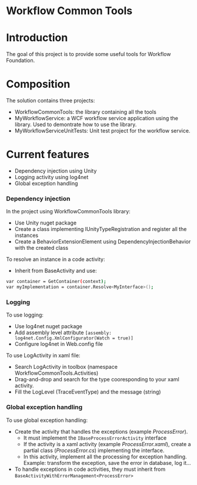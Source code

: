 Workflow Common Tools
===================

# Introduction

The goal of this project is to provide some useful tools for Workflow Foundation.

# Composition

The solution contains three projects:
- WorkflowCommonTools: the library containing all the tools
- MyWorkflowService: a WCF workflow service application using the library. Used to demontrate how to use the library.
- MyWorkflowServiceUnitTests: Unit test project for the workflow service.

# Current features

- Dependency injection using Unity
- Logging activity using log4net
- Global exception handling

### Dependency injection

In the project using WorkflowCommonTools library:
* Use Unity nuget package
* Create a class implementing IUnityTypeRegistration and register all the instances
* Create a BehaviorExtensionElement using DependencyInjectionBehavior with the created class

To resolve an instance in a code activity:
* Inherit from BaseActivity and use:
```sh
var container = GetContainer(context);
var myImplementation = container.Resolve<MyInterface>();
```

### Logging

To use logging:
* Use log4net nuget package
* Add assembly level attribute `[assembly: log4net.Config.XmlConfigurator(Watch = true)]`
* Configure log4net in Web.config file

To use LogActivity in xaml file:
* Search LogActivity in toolbox (namespace WorkflowCommonTools.Activities)
* Drag-and-drop and search for the type cooresponding to your xaml activity.
* Fill the LogLevel (TraceEventType) and the message (string)

### Global exception handling

To use global exception handling:
* Create the activity that handles the exceptions (example *ProcessError*).
    * It must implement the `IBaseProcessErrorActivity` interface
    * If the activity is a xaml activity (example *ProcessError.xaml*), create a partial class (*ProcessError.cs*) implementing the interface.
    * In this activity, implement all the processing for exception handling. Example: transform the exception, save the error in database, log it...
* To handle exceptions in code activities, they must inherit from `BaseActivityWithErrorManagement<ProcessError>`
